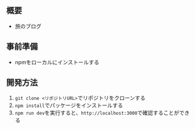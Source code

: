 ## 概要
- 旅のブログ

## 事前準備
- npmをローカルにインストールする

## 開発方法
1. `git clone <リポジトリURL>`でリポジトリをクローンする
1. `npm install`でパッケージをインストールする
1. `npm run dev`を実行すると、`http://localhost:3000`で確認することができる
